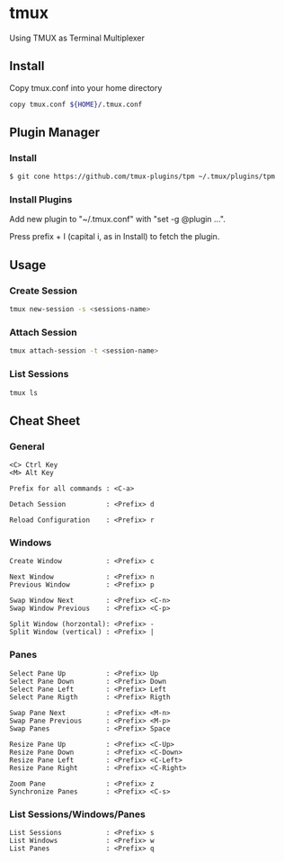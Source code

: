 # tmux
Using TMUX as Terminal Multiplexer

## Install

Copy tmux.conf into your home directory
```bash
copy tmux.conf ${HOME}/.tmux.conf
```

## Plugin Manager

### Install

```sh
$ git cone https://github.com/tmux-plugins/tpm ~/.tmux/plugins/tpm
```

### Install Plugins

Add new plugin to "~/.tmux.conf" with "set -g @plugin ...".

Press prefix + I (capital i, as in Install) to fetch the plugin.


## Usage

### Create Session

```bash
tmux new-session -s <sessions-name>
```

### Attach Session

```bash
tmux attach-session -t <session-name>
```

### List Sessions

```bash
tmux ls
```

## Cheat Sheet

### General

    <C> Ctrl Key
    <M> Alt Key

    Prefix for all commands : <C-a>

    Detach Session          : <Prefix> d

    Reload Configuration    : <Prefix> r

### Windows

    Create Window           : <Prefix> c

    Next Window             : <Prefix> n
    Previous Window         : <Prefix> p

    Swap Window Next        : <Prefix> <C-n>
    Swap Window Previous    : <Prefix> <C-p>

    Split Window (horzontal): <Prefix> -
    Split Window (vertical) : <Prefix> |

### Panes

    Select Pane Up          : <Prefix> Up
    Select Pane Down        : <Prefix> Down
    Select Pane Left        : <Prefix> Left
    Select Pane Rigth       : <Prefix> Rigth

    Swap Pane Next          : <Prefix> <M-n>
    Swap Pane Previous      : <Prefix> <M-p>
    Swap Panes              : <Prefix> Space

    Resize Pane Up          : <Prefix> <C-Up>
    Resize Pane Down        : <Prefix> <C-Down>
    Resize Pane Left        : <Prefix> <C-Left>
    Resize Pane Right       : <Prefix> <C-Right>

    Zoom Pane               : <Prefix> z
    Synchronize Panes       : <Prefix> <C-s>

### List Sessions/Windows/Panes

    List Sessions           : <Prefix> s
    List Windows            : <Prefix> w
    List Panes              : <Prefix> q




